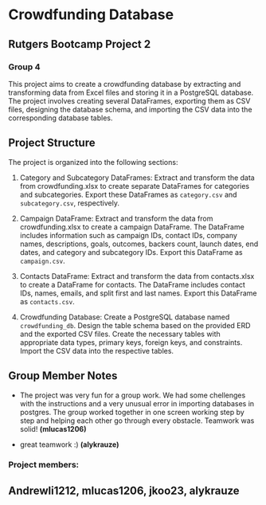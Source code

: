 # Crowdfunding Database
## Rutgers Bootcamp Project 2 
### Group 4

This project aims to create a crowdfunding database by extracting and transforming data from Excel files and storing it in a PostgreSQL database. The project involves creating several DataFrames, exporting them as CSV files, designing the database schema, and importing the CSV data into the corresponding database tables.

## Project Structure
The project is organized into the following sections:

1. Category and Subcategory DataFrames: Extract and transform the data from crowdfunding.xlsx to create separate DataFrames for categories and subcategories. Export these DataFrames as `category.csv` and `subcategory.csv`, respectively.

2. Campaign DataFrame: Extract and transform the data from crowdfunding.xlsx to create a campaign DataFrame. The DataFrame includes information such as campaign IDs, contact IDs, company names, descriptions, goals, outcomes, backers count, launch dates, end dates, and category and subcategory IDs. Export this DataFrame as `campaign.csv`.

3. Contacts DataFrame: Extract and transform the data from contacts.xlsx to create a DataFrame for contacts. The DataFrame includes contact IDs, names, emails, and split first and last names. Export this DataFrame as `contacts.csv`.

4. Crowdfunding Database: Create a PostgreSQL database named `crowdfunding_db`. Design the table schema based on the provided ERD and the exported CSV files. Create the necessary tables with appropriate data types, primary keys, foreign keys, and constraints. Import the CSV data into the respective tables.

## Group Member Notes

- The project was very fun for a group work. We had some chellenges with the instructions and a very unusual error in importing databases in postgres. The group worked together in one screen working step by step and helping each other go through every obstacle. Teamwork was solid! **(mlucas1206)** 

- great teamwork :) **(alykrauze)**

### Project members: 

Andrewli1212, mlucas1206, jkoo23, alykrauze
---


